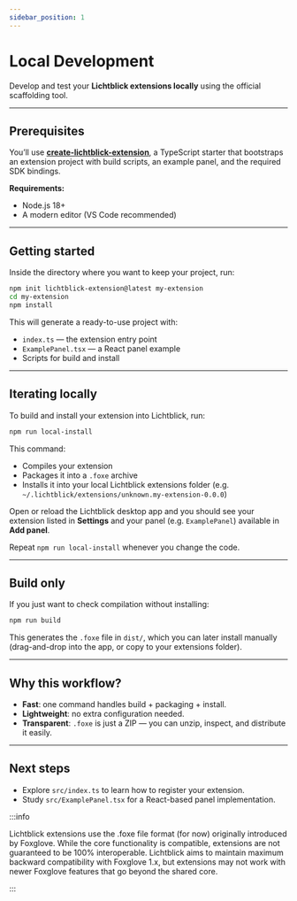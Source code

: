 ```yaml
---
sidebar_position: 1
---
```


# Local Development

Develop and test your **Lichtblick extensions locally** using the official scaffolding tool.

---

## Prerequisites

You’ll use **[create-lichtblick-extension](https://github.com/Lichtblick-Suite/create-lichtblick-extension)**, a TypeScript starter that bootstraps an extension project with build scripts, an example panel, and the required SDK bindings.

**Requirements:**

- Node.js 18+
- A modern editor (VS Code recommended)

---

## Getting started

Inside the directory where you want to keep your project, run:

```bash
npm init lichtblick-extension@latest my-extension
cd my-extension
npm install
```

This will generate a ready-to-use project with:

- `index.ts` — the extension entry point
- `ExamplePanel.tsx` — a React panel example
- Scripts for build and install

---

## Iterating locally

To build and install your extension into Lichtblick, run:

```bash
npm run local-install
```

This command:

- Compiles your extension
- Packages it into a `.foxe` archive
- Installs it into your local Lichtblick extensions folder (e.g. `~/.lichtblick/extensions/unknown.my-extension-0.0.0`)

Open or reload the Lichtblick desktop app and you should see your extension listed in **Settings** and your panel (e.g. `ExamplePanel`) available in **Add panel**.

Repeat `npm run local-install` whenever you change the code.

---

## Build only

If you just want to check compilation without installing:

```bash
npm run build
```

This generates the `.foxe` file in `dist/`, which you can later install manually (drag-and-drop into the app, or copy to your extensions folder).

---

## Why this workflow?

- **Fast**: one command handles build + packaging + install.
- **Lightweight**: no extra configuration needed.
- **Transparent**: `.foxe` is just a ZIP — you can unzip, inspect, and distribute it easily.

---

## Next steps

- Explore `src/index.ts` to learn how to register your extension.
- Study `src/ExamplePanel.tsx` for a React-based panel implementation.

:::info

Lichtblick extensions use the .foxe file format (for now) originally introduced by Foxglove. While the core functionality is compatible, extensions are not guaranteed to be 100% interoperable. Lichtblick aims to maintain maximum backward compatibility with Foxglove 1.x, but extensions may not work with newer Foxglove features that go beyond the shared core.

:::
